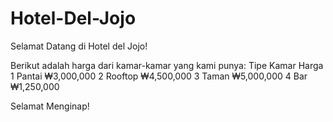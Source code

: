 # Hotel-Del-Jojo
Selamat Datang di Hotel del Jojo!

Berikut adalah harga dari kamar-kamar yang kami punya:
    Tipe Kamar                Harga
  1 Pantai                  ₩3,000,000
  2 Rooftop                 ₩4,500,000
  3 Taman                   ₩5,000,000
  4 Bar                     ₩1,250,000
  
  Selamat Menginap!
